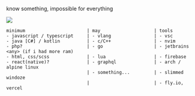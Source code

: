 know something, impossible for everything

<img src='https://discord.c99.nl/widget/theme-4/448046610723766273.png'>

```
minimum                       | may                    | tools
- javascript / typescript     | - vlang                | - vsc
- java [C#] / kotlin          | - c/C++                | - nvim
- php?                        | - go                   | - jetbrains <any> (if i had more ram)
- html, css/scss              | - lua                  | - firebase
- react(native)?              | - graphql              | - arch / alpine linux
                              | - something...         | - slimmed windoze
                              |                        | - fly.io, vercel
```
